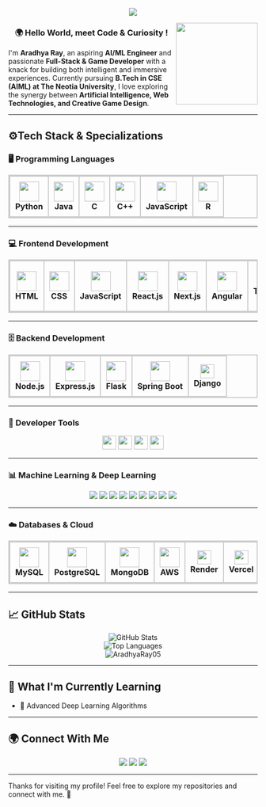 <p align="center">
  <img src="https://readme-typing-svg.herokuapp.com?font=Fira+Code&weight=700&size=22&pause=500&color=833ab4&center=true&vCenter=true&width=800&lines=Aradhya+Ray+-+AIML+Enthusiast;Full-Stack+Developer;Game+Dev+Explorer;Crafting+Code+with+Intelligence+and+Imagination" />
</p>
<img align='right' src="https://media.giphy.com/media/M9gbBd9nbDrOTu1Mqx/giphy.gif" width="165">

<h3 align="center">
🌍 Hello World, meet Code & Curiosity ! 
</h3>

I'm **Aradhya Ray**, an aspiring **AI/ML Engineer** and passionate **Full-Stack & Game Developer** with a knack for building both intelligent and immersive experiences.
Currently pursuing **B.Tech in CSE (AIML) at The Neotia University**, I love exploring the synergy between **Artificial Intelligence, Web Technologies, and Creative Game Design**.

---

## ⚙️Tech Stack & Specializations 


### 🖥️ Programming Languages  

<table align="center" style="border: 2px solid #ccc; border-collapse: collapse;">
  <tr>
    <td align="center" style="border: 2px solid #ccc; padding: 10px;">
      <img src="https://skillicons.dev/icons?i=python" height="40"/><br><strong>Python</strong>
    </td>
      <td align="center" style="border: 2px solid #ccc; padding: 10px;">
      <img src="https://skillicons.dev/icons?i=java" height="40"/><br><strong>Java</strong>
    </td>
    <td align="center" style="border: 2px solid #ccc; padding: 10px;">
      <img src="https://skillicons.dev/icons?i=c" height="40"/><br><strong>C</strong>
    </td>
    <td align="center" style="border: 2px solid #ccc; padding: 10px;">
      <img src="https://skillicons.dev/icons?i=cpp" height="40"/><br><strong>C++</strong>
    </td>
    </td>
    <td align="center" style="border: 2px solid #ccc; padding: 10px;">
      <img src="https://skillicons.dev/icons?i=js" height="40"/><br><strong>JavaScript</strong>
    </td>
    <td align="center" style="border: 2px solid #ccc; padding: 10px;">
      <img src="https://skillicons.dev/icons?i=r" height="40"/><br><strong>R</strong>
    </td>
  </tr>
</table>

---
### 💻 Frontend Development

<table align="center" style="border: 2px solid #ccc; border-collapse: collapse;">
  <tr>
    <td align="center" style="border: 2px solid #ccc; padding: 10px;">
      <img src="https://skillicons.dev/icons?i=html" height="40"/><br><strong>HTML</strong>
    </td>
    <td align="center" style="border: 2px solid #ccc; padding: 10px;">
      <img src="https://skillicons.dev/icons?i=css" height="40"/><br><strong>CSS</strong>
    </td>
    <td align="center" style="border: 2px solid #ccc; padding: 10px;">
      <img src="https://skillicons.dev/icons?i=js" height="40"/><br><strong>JavaScript</strong>
    </td>
    <td align="center" style="border: 2px solid #ccc; padding: 10px;">
      <img src="https://skillicons.dev/icons?i=react" height="40"/><br><strong>React.js</strong>
    </td>
    <td align="center" style="border: 2px solid #ccc; padding: 10px;">
      <img src="https://skillicons.dev/icons?i=nextjs" height="40"/><br><strong>Next.js</strong>
    </td>
    <td align="center" style="border: 2px solid #ccc; padding: 10px;">
      <img src="https://skillicons.dev/icons?i=angular" height="40"/><br><strong>Angular</strong>
    </td>
    <td align="center" style="border: 2px solid #ccc; padding: 10px;">
      <img src="https://skillicons.dev/icons?i=tailwind" height="40"/><br><strong>Tailwind CSS</strong>
    </td>
    <td align="center" style="border: 2px solid #ccc; padding: 10px;">
      <img src="https://img.shields.io/badge/Bootstrap-7952B3?style=for-the-badge&logo=bootstrap&logoColor=white" height="28"/><br><strong>Bootstrap</strong>
    </td>
  </tr>
</table>

---

### 🗄️ Backend Development

<table align="center" style="border: 2px solid #ccc; border-collapse: collapse;">
  <tr>
    <td align="center" style="border: 2px solid #ccc; padding: 10px;">
      <img src="https://skillicons.dev/icons?i=nodejs" height="40"/><br><strong>Node.js</strong>
    </td>
    <td align="center" style="border: 2px solid #ccc; padding: 10px;">
      <img src="https://skillicons.dev/icons?i=express" height="40"/><br><strong>Express.js</strong>
    </td>
    <td align="center" style="border: 2px solid #ccc; padding: 10px;">
      <img src="https://skillicons.dev/icons?i=flask" height="40"/><br><strong>Flask</strong>
    </td>
    <td align="center" style="border: 2px solid #ccc; padding: 10px;">
      <img src="https://skillicons.dev/icons?i=spring" height="40"/><br><strong>Spring Boot</strong>
    </td>
    <td align="center" style="border: 2px solid #ccc; padding: 10px;">
      <img src="https://img.shields.io/badge/Django-092E20?style=for-the-badge&logo=django&logoColor=white" height="28"/><br><strong>Django</strong>
    </td>
  </tr>
</table>

---

### 🔧 Developer Tools

<p align = "center">
<img src="https://img.shields.io/badge/Postman-FF6C37?style=for-the-badge&logo=postman&logoColor=white" height="28"/>
<img src="https://img.shields.io/badge/Docker-2496ED?style=for-the-badge&logo=docker&logoColor=white" height="28"/>
<img src="https://img.shields.io/badge/Kubernetes-326CE5?style=for-the-badge&logo=kubernetes&logoColor=white" height="28"/>
<img src="https://img.shields.io/badge/Streamlit-FF4B5C?style=for-the-badge&logo=streamlit&logoColor=white" height="28"/>
</p>

---
### 📊 Machine Learning & Deep Learning  

<p align="center">
  <img src="https://img.shields.io/badge/NumPy-013243?style=for-the-badge&logo=numpy&logoColor=white" />
  <img src="https://img.shields.io/badge/Pandas-150458?style=for-the-badge&logo=pandas&logoColor=white" />
  <img src="https://img.shields.io/badge/Matplotlib-11557C?style=for-the-badge&logo=plotly&logoColor=white" />
  <img src="https://img.shields.io/badge/Seaborn-009688?style=for-the-badge" />
  <img src="https://img.shields.io/badge/Scikit--learn-F7931E?style=for-the-badge&logo=scikit-learn&logoColor=white" />
  <img src="https://img.shields.io/badge/TensorFlow-FF6F00?style=for-the-badge&logo=tensorflow&logoColor=white" />
  <img src="https://img.shields.io/badge/Keras-D00000?style=for-the-badge&logo=keras&logoColor=white" />
  <img src="https://img.shields.io/badge/PyTorch-EE4C2C?style=for-the-badge&logo=pytorch&logoColor=white" />
  <img src="https://img.shields.io/badge/OpenCV-5C3EE8?style=for-the-badge&logo=opencv&logoColor=white" />
</p>

</p>

---
### ☁️ Databases & Cloud  

<table align="center" style="border: 2px solid #ccc; border-collapse: collapse;">
  <tr>
    <td align="center" style="border: 2px solid #ccc; padding: 10px;">
      <img src="https://skillicons.dev/icons?i=mysql" height="40"/><br><strong>MySQL</strong>
    </td>
    <td align="center" style="border: 2px solid #ccc; padding: 10px;">
      <img src="https://skillicons.dev/icons?i=postgresql" height="40"/><br><strong>PostgreSQL</strong>
    </td>
    <td align="center" style="border: 2px solid #ccc; padding: 10px;">
      <img src="https://skillicons.dev/icons?i=mongodb" height="40"/><br><strong>MongoDB</strong>
    </td>
    <td align="center" style="border: 2px solid #ccc; padding: 10px;">
      <img src="https://skillicons.dev/icons?i=aws" height="40"/><br><strong>AWS</strong>
    </td>
    <td align="center" style="border: 2px solid #ccc; padding: 10px;">
      <img src="https://img.shields.io/badge/Render-46E3B7?style=for-the-badge&logo=render&logoColor=white" height="28"/><br><strong>Render</strong>
    </td>
    <td align="center" style="border: 2px solid #ccc; padding: 10px;">
      <img src="https://img.shields.io/badge/Vercel-000000?style=for-the-badge&logo=vercel&logoColor=white" height="28"/><br><strong>Vercel</strong>
    </td>
  </tr>
</table>


---



## 📈 GitHub Stats  

<div align="center">
  
![GitHub Stats](https://github-readme-stats.vercel.app/api?username=AradhyaRay05&show_icons=true&theme=tokyonight&count_private=true)  
![Top Languages](https://github-readme-stats.vercel.app/api/top-langs/?username=AradhyaRay05&layout=compact&theme=tokyonight)  
<img src="https://komarev.com/ghpvc/?username=AradhyaRay05&label=Profile%20views&color=0e75b6&style=flat" alt="AradhyaRay05"/>

</div>

---

## 🌱 What I'm Currently Learning  

- 🧠 Advanced Deep Learning Algorithms   

---

## 🌍 Connect With Me  

<p align="center">
  <a href="mailto:aradhyaray99@gmail.com"><img src="https://img.shields.io/badge/Email-D14836?style=for-the-badge&logo=gmail&logoColor=white" /></a>
  <a href="https://www.linkedin.com/in/rayaradhya/"><img src="https://img.shields.io/badge/LinkedIn-blue?style=for-the-badge&logo=linkedin&logoColor=white" /></a>
  <a href="https://github.com/AradhyaRay05"><img src="https://img.shields.io/badge/GitHub-181717?style=for-the-badge&logo=github&logoColor=white" /></a>
</p>

---

Thanks for visiting my profile! Feel free to explore my repositories and connect with me. 🚀 
